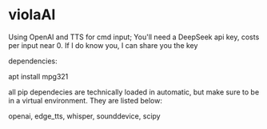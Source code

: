 # violaAI
Using OpenAI and TTS for cmd input; You'll need a DeepSeek api key, costs per input near 0. If I do know you, I can share you the key

dependencies:


apt install mpg321


all pip dependecies are technically loaded in automatic, but make sure to be in a virtual environment. They are listed below:

openai, edge_tts, whisper, sounddevice, scipy
